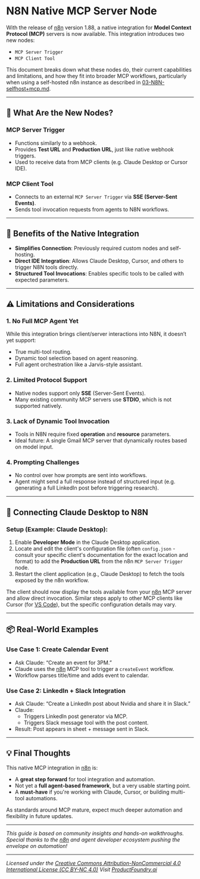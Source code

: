 # N8N Native MCP Server Node 

With the release of [n8n](../../tools/infrastructure/n8n.md) version 1.88, a native integration for **Model Context Protocol (MCP)** servers is now available. This integration introduces two new nodes:

- `MCP Server Trigger`
- `MCP Client Tool`

This document breaks down what these nodes do, their current capabilities and limitations, and how they fit into broader MCP workflows, particularly when using a self-hosted n8n instance as described in [03-N8N-selfhost+mcp.md](./03-N8N-selfhost+mcp.md).

---

## 🔧 What Are the New Nodes?

### MCP Server Trigger
- Functions similarly to a webhook.
- Provides **Test URL** and **Production URL**, just like native webhook triggers.
- Used to receive data from MCP clients (e.g. Claude Desktop or Cursor IDE).

### MCP Client Tool
- Connects to an external `MCP Server Trigger` via **SSE (Server-Sent Events)**.
- Sends tool invocation requests from agents to N8N workflows.

---

## 🧪 Benefits of the Native Integration

- **Simplifies Connection**: Previously required custom nodes and self-hosting.
- **Direct IDE Integration**: Allows Claude Desktop, Cursor, and others to trigger N8N tools directly.
- **Structured Tool Invocations**: Enables specific tools to be called with expected parameters.

---

## ⚠️ Limitations and Considerations

### 1. No Full MCP Agent Yet
While this integration brings client/server interactions into N8N, it doesn’t yet support:
- True multi-tool routing.
- Dynamic tool selection based on agent reasoning.
- Full agent orchestration like a Jarvis-style assistant.

### 2. Limited Protocol Support
- Native nodes support only **SSE** (Server-Sent Events).
- Many existing community MCP servers use **STDIO**, which is not supported natively.

### 3. Lack of Dynamic Tool Invocation
- Tools in N8N require fixed **operation** and **resource** parameters.
- Ideal future: A single Gmail MCP server that dynamically routes based on model input.

### 4. Prompting Challenges
- No control over how prompts are sent into workflows.
- Agent might send a full response instead of structured input (e.g. generating a full LinkedIn post before triggering research).

---

## 🔌 Connecting Claude Desktop to N8N

### Setup (Example: Claude Desktop):
1. Enable **Developer Mode** in the Claude Desktop application.
2. Locate and edit the client's configuration file (often `config.json` - consult your specific client's documentation for the exact location and format) to add the **Production URL** from the n8n `MCP Server Trigger` node.
3. Restart the client application (e.g., Claude Desktop) to fetch the tools exposed by the n8n workflow.

The client should now display the tools available from your [n8n](../../tools/infrastructure/n8n.md) MCP server and allow direct invocation. Similar steps apply to other MCP clients like Cursor (for [VS Code](../../tools/foundational/VSCode.md)), but the specific configuration details may vary.

---



## 📦 Real-World Examples

### Use Case 1: Create Calendar Event
- Ask Claude: “Create an event for 3PM.”
- Claude uses the [n8n](../../tools/infrastructure/n8n.md) MCP tool to trigger a `createEvent` workflow.
- Workflow parses title/time and adds event to calendar.

### Use Case 2: LinkedIn + Slack Integration
- Ask Claude: “Create a LinkedIn post about Nvidia and share it in Slack.”
- Claude:
  - Triggers LinkedIn post generator via MCP.
  - Triggers Slack message tool with the post content.
- Result: Post appears in sheet + message sent in Slack.

---

## 💡 Final Thoughts

This native MCP integration in [n8n](../../tools/infrastructure/n8n.md) is:
- A **great step forward** for tool integration and automation.
- Not yet a **full agent-based framework**, but a very usable starting point.
- A **must-have** if you're working with Claude, Cursor, or building multi-tool automations.

As standards around MCP mature, expect much deeper automation and flexibility in future updates.

---

_This guide is based on community insights and hands-on walkthroughs. Special thanks to the [n8n](../../tools/infrastructure/n8n.md) and agent developer ecosystem pushing the envelope on automation!_

---
*Licensed under the [Creative Commons Attribution-NonCommercial 4.0 International License (CC BY-NC 4.0)](https://creativecommons.org/licenses/by-nc/4.0/)*
*Visit [ProductFoundry.ai](https://productfoundry.ai)*
